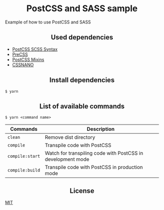 <h1 align="center">
  PostCSS and SASS sample
</h1>

Example of how to use PostCSS and SASS

<h2 align="center">Used dependencies</h2>

- [PostCSS SCSS Syntax](https://github.com/postcss/postcss-scss)
- [PreCSS](https://github.com/jonathantneal/precss)
- [PostCSS Mixins](https://github.com/postcss/postcss-mixins)
- [CSSNANO](https://github.com/cssnano/cssnano)

<h2 align="center">Install dependencies</h2>

```
$ yarn
```

<h2 align="center">List of available commands</h2>

```
$ yarn <command name>
```

<table>
  <thead>
    <tr>
      <th>Commands</th>
      <th>Description</th>
    </tr>
  </thead>
  <tbody>
    <tr>
      <td>
        <code>clean</code>
      </td>
      <td>
        Remove dist directory
      </td>
    </tr>
    <tr>
      <td>
        <code>compile</code>
      </td>
      <td>
        Transpile code with PostCSS
      </td>
    </tr>
    <tr>
      <td>
        <code>compile:start</code>
      </td>
      <td>
        Watch for transpiling code with PostCSS in development mode
      </td>
    </tr>
    <tr>
      <td>
        <code>compile:build</code>
      </td>
      <td>
        Transpile code with PostCSS in production mode
      </td>
    </tr>
  </tbody>
</table>

<h2 align="center">License</h2>

[MIT](/LICENSE)
